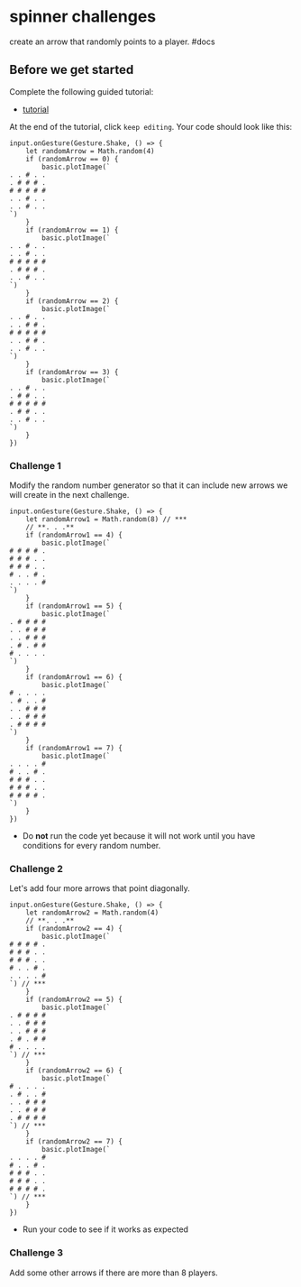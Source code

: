 # spinner challenges

create an arrow that randomly points to a player. #docs

## Before we get started

Complete the following guided tutorial:

* [tutorial](/lessons/spinner/tutorial)

At the end of the tutorial, click `keep editing`. Your code should look like this:

```
input.onGesture(Gesture.Shake, () => {
    let randomArrow = Math.random(4)
    if (randomArrow == 0) {
        basic.plotImage(`
. . # . .
. # # # .
# # # # #
. . # . .
. . # . .
`)
    }
    if (randomArrow == 1) {
        basic.plotImage(`
. . # . .
. . # . .
# # # # #
. # # # .
. . # . .
`)
    }
    if (randomArrow == 2) {
        basic.plotImage(`
. . # . .
. . # # .
# # # # #
. . # # .
. . # . .
`)
    }
    if (randomArrow == 3) {
        basic.plotImage(`
. . # . .
. # # . .
# # # # #
. # # . .
. . # . .
`)
    }
})
```

### Challenge 1

Modify the random number generator so that it can include new arrows we will create in the next challenge.

```
input.onGesture(Gesture.Shake, () => {
    let randomArrow1 = Math.random(8) // ***
    // **. . .**
    if (randomArrow1 == 4) {
        basic.plotImage(`
# # # # .
# # # . .
# # # . .
# . . # .
. . . . #
`)
    }
    if (randomArrow1 == 5) {
        basic.plotImage(`
. # # # #
. . # # #
. . # # #
. # . # #
# . . . .
`)
    }
    if (randomArrow1 == 6) {
        basic.plotImage(`
# . . . .
. # . . #
. . # # #
. . # # #
. # # # #
`)
    }
    if (randomArrow1 == 7) {
        basic.plotImage(`
. . . . #
# . . # .
# # # . .
# # # . .
# # # # .
`)
    }
})
```

* Do **not** run the code yet because it will not work until you have conditions for every random number.

### Challenge 2

Let's add four more arrows that point diagonally.

```
input.onGesture(Gesture.Shake, () => {
    let randomArrow2 = Math.random(4)
    // **. . .**
    if (randomArrow2 == 4) {
        basic.plotImage(`
# # # # .
# # # . .
# # # . .
# . . # .
. . . . #
`) // ***
    }
    if (randomArrow2 == 5) {
        basic.plotImage(`
. # # # #
. . # # #
. . # # #
. # . # #
# . . . .
`) // ***
    }
    if (randomArrow2 == 6) {
        basic.plotImage(`
# . . . .
. # . . #
. . # # #
. . # # #
. # # # #
`) // ***
    }
    if (randomArrow2 == 7) {
        basic.plotImage(`
. . . . #
# . . # .
# # # . .
# # # . .
# # # # .
`) // ***
    }
})
```

* Run your code to see if it works as expected

### Challenge 3

Add some other arrows if there are more than 8 players.

